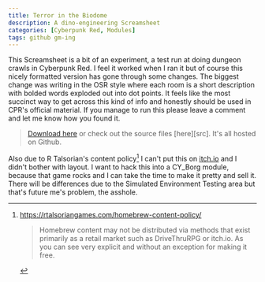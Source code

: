 ```yaml
---
title: Terror in the Biodome
description: A dino-engineering Screamsheet
categories: [Cyberpunk Red, Modules]
tags: github gm-ing
---
```


This Screamsheet is a bit of an experiment, a test run at doing dungeon crawls in Cyberpunk Red. I feel it worked when I ran it but of course this nicely formatted version has gone through some changes. The biggest change was writing in the OSR style where each room is a short description with bolded words exploded out into dot points. It feels like the most succinct way to get across this kind of info and honestly should be used in CPR's official material. If you manage to run this please leave a comment and let me know how you found it.

> [Download here][dl] or check out the source files [here][src]. It's all hosted on Github.

Also due to R Talsorian's content policy[^rt-policy] I can't put this on [itch.io](https://itch.io) and I didn't bother with layout. I want to hack this into a CY_Borg module, because that game rocks and I can take the time to make it pretty and sell it. There will be differences due to the Simulated Environment Testing area but that's future me's problem, the asshole.

[^rt-policy]: <https://rtalsoriangames.com/homebrew-content-policy/>
    > Homebrew content may not be distributed via methods that exist primarily as a retail market such as DriveThruRPG or itch.io.
    As you can see very explicit and without an exception for making it free.

[dl]: /assets/downloads/TerrorInTheBiodome/TerrorInTheBiodome.pdf
[source]: https://github.com/LukeOssevoort/CPR-Terror-in-the-Biodome